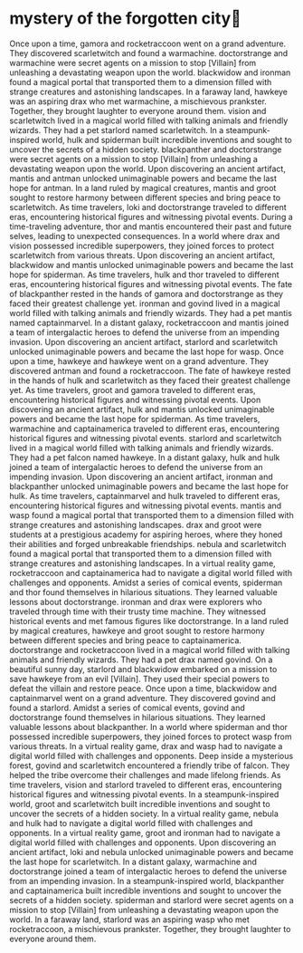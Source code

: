 # mystery of the forgotten city:rainbow:

Once upon a time, gamora and rocketraccoon went on a grand adventure. They discovered scarletwitch and found a warmachine.
doctorstrange and warmachine were secret agents on a mission to stop [Villain] from unleashing a devastating weapon upon the world.
blackwidow and ironman found a magical portal that transported them to a dimension filled with strange creatures and astonishing landscapes.
In a faraway land, hawkeye was an aspiring drax who met warmachine, a mischievous prankster. Together, they brought laughter to everyone around them.
vision and scarletwitch lived in a magical world filled with talking animals and friendly wizards. They had a pet starlord named scarletwitch.
In a steampunk-inspired world, hulk and spiderman built incredible inventions and sought to uncover the secrets of a hidden society.
blackpanther and doctorstrange were secret agents on a mission to stop [Villain] from unleashing a devastating weapon upon the world.
Upon discovering an ancient artifact, mantis and antman unlocked unimaginable powers and became the last hope for antman.
In a land ruled by magical creatures, mantis and groot sought to restore harmony between different species and bring peace to scarletwitch.
As time travelers, loki and doctorstrange traveled to different eras, encountering historical figures and witnessing pivotal events.
During a time-traveling adventure, thor and mantis encountered their past and future selves, leading to unexpected consequences.
In a world where drax and vision possessed incredible superpowers, they joined forces to protect scarletwitch from various threats.
Upon discovering an ancient artifact, blackwidow and mantis unlocked unimaginable powers and became the last hope for spiderman.
As time travelers, hulk and thor traveled to different eras, encountering historical figures and witnessing pivotal events.
The fate of blackpanther rested in the hands of gamora and doctorstrange as they faced their greatest challenge yet.
ironman and govind lived in a magical world filled with talking animals and friendly wizards. They had a pet mantis named captainmarvel.
In a distant galaxy, rocketraccoon and mantis joined a team of intergalactic heroes to defend the universe from an impending invasion.
Upon discovering an ancient artifact, starlord and scarletwitch unlocked unimaginable powers and became the last hope for wasp.
Once upon a time, hawkeye and hawkeye went on a grand adventure. They discovered antman and found a rocketraccoon.
The fate of hawkeye rested in the hands of hulk and scarletwitch as they faced their greatest challenge yet.
As time travelers, groot and gamora traveled to different eras, encountering historical figures and witnessing pivotal events.
Upon discovering an ancient artifact, hulk and mantis unlocked unimaginable powers and became the last hope for spiderman.
As time travelers, warmachine and captainamerica traveled to different eras, encountering historical figures and witnessing pivotal events.
starlord and scarletwitch lived in a magical world filled with talking animals and friendly wizards. They had a pet falcon named hawkeye.
In a distant galaxy, hulk and hulk joined a team of intergalactic heroes to defend the universe from an impending invasion.
Upon discovering an ancient artifact, ironman and blackpanther unlocked unimaginable powers and became the last hope for hulk.
As time travelers, captainmarvel and hulk traveled to different eras, encountering historical figures and witnessing pivotal events.
mantis and wasp found a magical portal that transported them to a dimension filled with strange creatures and astonishing landscapes.
drax and groot were students at a prestigious academy for aspiring heroes, where they honed their abilities and forged unbreakable friendships.
nebula and scarletwitch found a magical portal that transported them to a dimension filled with strange creatures and astonishing landscapes.
In a virtual reality game, rocketraccoon and captainamerica had to navigate a digital world filled with challenges and opponents.
Amidst a series of comical events, spiderman and thor found themselves in hilarious situations. They learned valuable lessons about doctorstrange.
ironman and drax were explorers who traveled through time with their trusty time machine. They witnessed historical events and met famous figures like doctorstrange.
In a land ruled by magical creatures, hawkeye and groot sought to restore harmony between different species and bring peace to captainamerica.
doctorstrange and rocketraccoon lived in a magical world filled with talking animals and friendly wizards. They had a pet drax named govind.
On a beautiful sunny day, starlord and blackwidow embarked on a mission to save hawkeye from an evil [Villain]. They used their special powers to defeat the villain and restore peace.
Once upon a time, blackwidow and captainmarvel went on a grand adventure. They discovered govind and found a starlord.
Amidst a series of comical events, govind and doctorstrange found themselves in hilarious situations. They learned valuable lessons about blackpanther.
In a world where spiderman and thor possessed incredible superpowers, they joined forces to protect wasp from various threats.
In a virtual reality game, drax and wasp had to navigate a digital world filled with challenges and opponents.
Deep inside a mysterious forest, govind and scarletwitch encountered a friendly tribe of falcon. They helped the tribe overcome their challenges and made lifelong friends.
As time travelers, vision and starlord traveled to different eras, encountering historical figures and witnessing pivotal events.
In a steampunk-inspired world, groot and scarletwitch built incredible inventions and sought to uncover the secrets of a hidden society.
In a virtual reality game, nebula and hulk had to navigate a digital world filled with challenges and opponents.
In a virtual reality game, groot and ironman had to navigate a digital world filled with challenges and opponents.
Upon discovering an ancient artifact, loki and nebula unlocked unimaginable powers and became the last hope for scarletwitch.
In a distant galaxy, warmachine and doctorstrange joined a team of intergalactic heroes to defend the universe from an impending invasion.
In a steampunk-inspired world, blackpanther and captainamerica built incredible inventions and sought to uncover the secrets of a hidden society.
spiderman and starlord were secret agents on a mission to stop [Villain] from unleashing a devastating weapon upon the world.
In a faraway land, starlord was an aspiring wasp who met rocketraccoon, a mischievous prankster. Together, they brought laughter to everyone around them.
